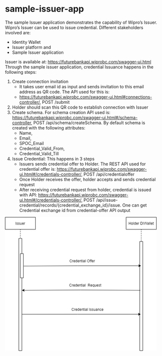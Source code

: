 # sample-issuer-app
The sample Issuer application demonstrates the capability of Wipro’s Issuer. Wipro’s Issuer can be used to issue credential. Different stakeholders involved are:
- Identity Wallet 
- Issuer platform and
- Sample Issuer application

Issuer is available at: https://futurebankapi.wiprobc.com/swagger-ui.html 
Through the sample issuer application, credential Issuance happens in the following steps:
1.	Create connection invitation
     -	It takes user email id as input and sends invitation  to this email address as QR code. The API used for this is: 
     -	https://futurebankapi.wiprobc.com/swagger-ui.html#connections-controller/, POST /submit
2.	Holder should scan this   QR code to establish connection with Issuer
3.	Create schema. For schema creation API used is: https://futurebankapi.wiprobc.com/swagger-ui.html#/schema-controller, POST /api/schema/createSchema. By default schema is created with the following attributes:
    - Name,
    - Email,
    - SPOC_Email
    - Credential_Valid_From,
    - Credential_Valid_Till
4. Issue Credential: This happens in 3 steps
   - Issuers sends credential offer to Holder. The REST API used for credential offer is: https://futurebankapi.wiprobc.com/swagger-ui.html#/credentials-controller/, POST
/api/credentialoffer
   - Once Holder receives the offer, holder accepts and sends credential request 
   - After receiving credential request from holder, credential is issued with API: https://futurebankapi.wiprobc.com/swagger-ui.html#/credentials-controller/, POST /api/issue-credential/records/{credential_exchange_id}/issue. One can get Credential exchange id from credential-offer API output <br>
   
![Issue Credential Flow](diagrams/cred_iss_seq.jpg)
